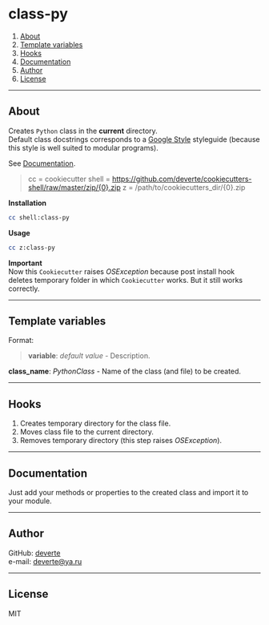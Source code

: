 # class-py

1. [About](#About)
2. [Template variables](#Template-variables)
3. [Hooks](#Hooks)
4. [Documentation](#Documentation)
5. [Author](#Author)
6. [License](#License)

---


## About
Creates `Python` class in the **current** directory.  
Default class docstrings corresponds to a [Google Style](http://google.github.io/styleguide/pyguide.html#38-comments-and-docstrings) styleguide (because this style is well suited to modular programs).

See [Documentation](../#Documentation).
> cc = cookiecutter
> shell = https://github.com/deverte/cookiecutters-shell/raw/master/zip/{0}.zip
> z = /path/to/cookiecutters_dir/{0}.zip

**Installation**  
```sh
cc shell:class-py
```

**Usage**  
```sh
cc z:class-py
```

**Important**  
Now this `Cookiecutter` raises *OSException* because post install hook deletes temporary folder in which `Cookiecutter` works. But it still works correctly.


---


## Template variables
Format:
> **variable**: *default value* - Description.

**class_name**: *PythonClass* - Name of the class (and file) to be created.


---


## Hooks
1. Creates temporary directory for the class file.
2. Moves class file to the current directory.
3. Removes temporary directory (this step raises *OSException*).


---


## Documentation
Just add your methods or properties to the created class and import it to your module.


---


## Author
GitHub: [deverte](https://github.com/deverte)  
e-mail: [deverte@ya.ru](mailto:deverte@ya.ru)


---


## License
MIT